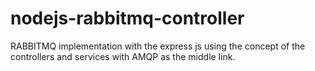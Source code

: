 # nodejs-rabbitmq-controller
RABBITMQ implementation with the express js using the concept of the controllers and services with AMQP as the middle link.
